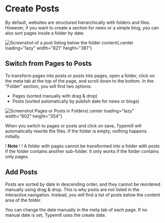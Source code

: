 #  Create Posts

By default, websites are structured hierarchically with folders and files. However, if you want to create a section for news or a simple blog, you can also sort pages inside a folder by date.

![Screenshot of a post listing below the folder content](media/live/post-listing.webp){.center loading="lazy" width="821" height="381"}

## Switch from Pages to Posts

To transform pages into posts or posts into pages, open a folder, click on the meta tab at the top of the page, and scroll down to the bottom. In the "Folder" section, you will find two options:

* Pages (sorted manually with drag & drop)
* Posts (sorted automatically by publish date for news or blogs)

![Screenshot Pages or Posts in Folders](media/live/pages-or-posts.webp){.center loading="lazy" width="802" height="354"}

When you switch to pages or posts and click on save, Typemill will automatically rewrite the files. If the folder is empty, nothing happens initially.

! **Note**
! 
! A folder with pages cannot be transformed into a folder with posts if the folder contains another sub-folder. It only works if the folder contains only pages.

## Add Posts

Posts are sorted by date in descending order, and they cannot be reordered manually using drag & drop. This is why posts are not listed in the interactive navigation. Instead, you will find a list of posts below the content area of the folder.

You can change the date manually in the meta tab of each page. If no manual date is set, Typemill uses the create date.

